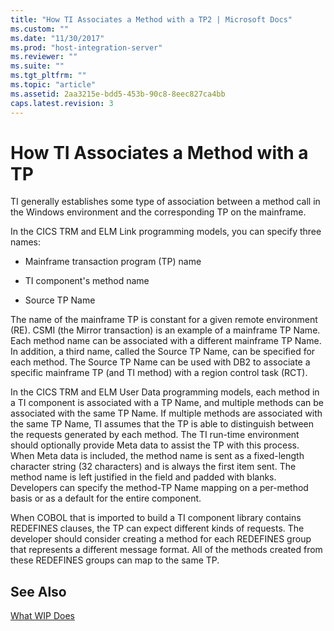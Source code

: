 ```yaml
---
title: "How TI Associates a Method with a TP2 | Microsoft Docs"
ms.custom: ""
ms.date: "11/30/2017"
ms.prod: "host-integration-server"
ms.reviewer: ""
ms.suite: ""
ms.tgt_pltfrm: ""
ms.topic: "article"
ms.assetid: 2aa3215e-bdd5-453b-90c8-8eec827ca4bb
caps.latest.revision: 3
---
```

# How TI Associates a Method with a TP
TI generally establishes some type of association between a method call in the Windows environment and the corresponding TP on the mainframe.  
  
 In the CICS TRM and ELM Link programming models, you can specify three names:  
  
-   Mainframe transaction program (TP) name  
  
-   TI component's method name  
  
-   Source TP Name  
  
 The name of the mainframe TP is constant for a given remote environment (RE). CSMI (the Mirror transaction) is an example of a mainframe TP Name. Each method name can be associated with a different mainframe TP Name. In addition, a third name, called the Source TP Name, can be specified for each method. The Source TP Name can be used with DB2 to associate a specific mainframe TP (and TI method) with a region control task (RCT).  
  
 In the CICS TRM and ELM User Data programming models, each method in a TI component is associated with a TP Name, and multiple methods can be associated with the same TP Name. If multiple methods are associated with the same TP Name, TI assumes that the TP is able to distinguish between the requests generated by each method. The TI run-time environment should optionally provide Meta data to assist the TP with this process. When Meta data is included, the method name is sent as a fixed-length character string (32 characters) and is always the first item sent. The method name is left justified in the field and padded with blanks. Developers can specify the method-TP Name mapping on a per-method basis or as a default for the entire component.  
  
 When COBOL that is imported to build a TI component library contains REDEFINES clauses, the TP can expect different kinds of requests. The developer should consider creating a method for each REDEFINES group that represents a different message format. All of the methods created from these REDEFINES groups can map to the same TP.  
  
## See Also  
 [What WIP Does](../HIS2010/what-wip-does2.md)
